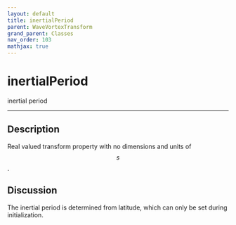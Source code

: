```yaml
---
layout: default
title: inertialPeriod
parent: WaveVortexTransform
grand_parent: Classes
nav_order: 103
mathjax: true
---
```


#  inertialPeriod

inertial period


---

## Description
Real valued transform property with no dimensions and units of $$s$$.

## Discussion

The inertial period is determined from latitude, which can only be set during initialization.

